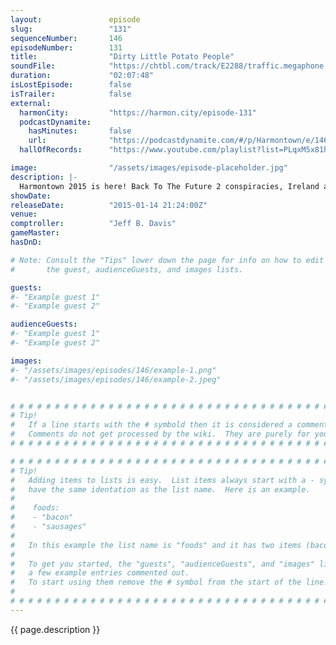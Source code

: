 ```yaml
---
layout:               episode
slug:                 "131"
sequenceNumber:       146
episodeNumber:        131
title:                "Dirty Little Potato People"
soundFile:            "https://chtbl.com/track/E2288/traffic.megaphone.fm/STA3048674665.mp3"
duration:             "02:07:48"
isLostEpisode:        false
isTrailer:            false
external:
  harmonCity:         "https://harmon.city/episode-131"
  podcastDynamite:
    hasMinutes:       false
    url:              "https://podcastdynamite.com/#/p/Harmontown/e/146/131"
  hallOfRecords:      "https://www.youtube.com/playlist?list=PLqxM5x81hNOZLL6Cu0EAtf3F303VLfhEr"

image:                "/assets/images/episode-placeholder.jpg"
description: |-
  Harmontown 2015 is here! Back To The Future 2 conspiracies, Ireland and D&D goes on hiatus as the gang begins a 2015 ShadowRun campaign.
showDate:             
releaseDate:          "2015-01-14 21:24:00Z"
venue:                
comptroller:          "Jeff B. Davis"
gameMaster:           
hasDnD:               

# Note: Consult the "Tips" lower down the page for info on how to edit
#       the guest, audienceGuests, and images lists.

guests:
#- "Example guest 1"
#- "Example guest 2"

audienceGuests:
#- "Example guest 1"
#- "Example guest 2"

images:
#- "/assets/images/episodes/146/example-1.png"
#- "/assets/images/episodes/146/example-2.jpeg"


# # # # # # # # # # # # # # # # # # # # # # # # # # # # # # # # # # # # # # # # # # # # #
# Tip!
#   If a line starts with the # symbold then it is considered a comment.
#   Comments do not get processed by the wiki.  They are purely for your information.
# # # # # # # # # # # # # # # # # # # # # # # # # # # # # # # # # # # # # # # # # # # # #

# # # # # # # # # # # # # # # # # # # # # # # # # # # # # # # # # # # # # # # # # # # # #
# Tip!
#   Adding items to lists is easy.  List items always start with a - symbol and have
#   have the same identation as the list name.  Here is an example.
#
#    foods:
#    - "bacon"
#    - "sausages"
#
#   In this example the list name is "foods" and it has two items (bacon, and sausages).
#
#   To get you started, the "guests", "audienceGuests", and "images" lists below have
#   a few example entries commented out.
#   To start using them remove the # symbol from the start of the line.
#
# # # # # # # # # # # # # # # # # # # # # # # # # # # # # # # # # # # # # # # # # # # # #
---
```


<!-- The episode description will be rendered here -->
{{ page.description }}

<!-- Add your content BELOW here -->
<!-- vvvvvvvvvvvvvvvvvvvvvvvvvvv -->




<!-- ^^^^^^^^^^^^^^^^^^^^^^^^^^^ -->
<!-- Add your content ABOVE here -->

<!-- The episode gallery will be rendered here -->